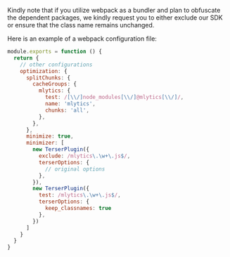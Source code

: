 Kindly note that if you utilize webpack as a bundler and plan to obfuscate the dependent packages, we kindly request you to either exclude our SDK or ensure that the class name remains unchanged.

Here is an example of a webpack configuration file:

```javascript
module.exports = function () {
  return {
    // other configurations
    optimization: {
      splitChunks: {
        cacheGroups: {
          mlytics: {
            test: /[\\/]node_modules[\\/]@mlytics[\\/]/,
            name: 'mlytics',
            chunks: 'all',
          },
        },
      },
      minimize: true,
      minimizer: [
        new TerserPlugin({
          exclude: /mlytics\.\w+\.js$/,
          terserOptions: {
            // original options
          },
        }),
        new TerserPlugin({
          test: /mlytics\.\w+\.js$/,
          terserOptions: {
            keep_classnames: true
          },
        })
      ]
    }
  }
}
```
